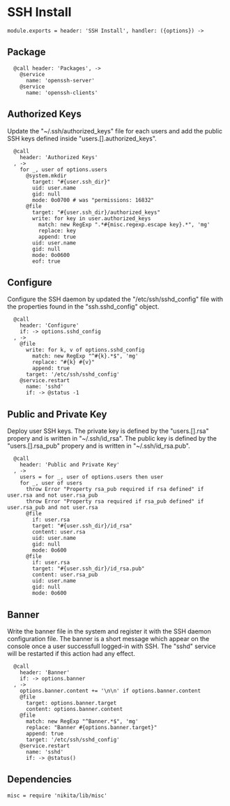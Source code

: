 
# SSH Install

    module.exports = header: 'SSH Install', handler: ({options}) ->

## Package

      @call header: 'Packages', ->
        @service
          name: 'openssh-server'
        @service
          name: 'openssh-clients'

## Authorized Keys

Update the "~/.ssh/authorized_keys" file for each users and add the public SSH keys
defined inside "users.[].authorized_keys".

      @call
        header: 'Authorized Keys'
      , ->
        for _, user of options.users
          @system.mkdir
            target: "#{user.ssh_dir}"
            uid: user.name
            gid: null
            mode: 0o0700 # was "permissions: 16832"
          @file
            target: "#{user.ssh_dir}/authorized_keys"
            write: for key in user.authorized_keys
              match: new RegExp ".*#{misc.regexp.escape key}.*", 'mg'
              replace: key
              append: true
            uid: user.name
            gid: null
            mode: 0o0600
            eof: true

## Configure

Configure the SSH daemon by updated the "/etc/ssh/sshd_config" file with the
properties found in the "ssh.sshd_config" object.

      @call
        header: 'Configure'
        if: -> options.sshd_config
      , ->
        @file
          write: for k, v of options.sshd_config
            match: new RegExp "^#{k}.*$", 'mg'
            replace: "#{k} #{v}"
            append: true
          target: '/etc/ssh/sshd_config'
        @service.restart
          name: 'sshd'
          if: -> @status -1

## Public and Private Key

Deploy user SSH keys. The private key is defined by the "users.[].rsa"
propery and is written in "~/.ssh/id\_rsa". The public key is defined by
the "users.[].rsa\_pub" propery and is written in "~/.ssh/id\_rsa.pub".

      @call
        header: 'Public and Private Key'
      , ->
        users = for _, user of options.users then user
        for _, user of users
          throw Error "Property rsa_pub required if rsa defined" if user.rsa and not user.rsa_pub
          throw Error "Property rsa required if rsa_pub defined" if user.rsa_pub and not user.rsa
          @file
            if: user.rsa
            target: "#{user.ssh_dir}/id_rsa"
            content: user.rsa
            uid: user.name
            gid: null
            mode: 0o600
          @file
            if: user.rsa
            target: "#{user.ssh_dir}/id_rsa.pub"
            content: user.rsa_pub
            uid: user.name
            gid: null
            mode: 0o600

## Banner

Write the banner file in the system and register it with the SSH
daemon configuration file. The banner is a short message which appear
on the console once a user successfull logged-in with SSH. The "sshd"
service will be restarted if this action had any effect.

      @call
        header: 'Banner'
        if: -> options.banner
      , ->
        options.banner.content += '\n\n' if options.banner.content
        @file
          target: options.banner.target
          content: options.banner.content
        @file
          match: new RegExp "^Banner.*$", 'mg'
          replace: "Banner #{options.banner.target}"
          append: true
          target: '/etc/ssh/sshd_config'
        @service.restart
          name: 'sshd'
          if: -> @status()

## Dependencies

    misc = require 'nikita/lib/misc'
